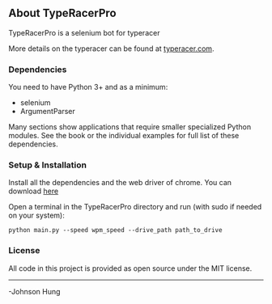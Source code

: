 ## About TypeRacerPro
TypeRacerPro is a selenium bot for typeracer

More details on the typeracer can be found at [typeracer.com](https://play.typeracer.com/).

### Dependencies
You need to have Python 3+ and as a minimum:

* selenium
* ArgumentParser

Many sections show applications that require smaller specialized Python modules. See the book or the individual examples for full list of these dependencies. 

### Setup & Installation

Install all the dependencies and the web driver of chrome. You can download [here](https://chromedriver.chromium.org/downloads) 

Open a terminal in the TypeRacerPro directory and run (with sudo if needed on your system):

	python main.py --speed wpm_speed --drive_path path_to_drive

### License

All code in this project is provided as open source under the MIT license.

---
-Johnson Hung
